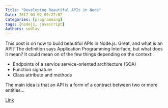 ```yaml
---
Title: "Developing Beautiful APIs in Node"
Date: 2017-03-02 09:27:07
Categories: [programming]
tags: [nodejs, javascript]
Authors: sedlav
---
```


This post is on how to build beautiful APIs in Node.js. Great, and what is an API? The definition says Application Programming Interface, but what does it mean? It could mean on of the few things depending on the context:

* Endpoints of a service service-oriented architecture (SOA)
* Function signature
* Class attribute and methods

The main idea is that an API is a form of a contract between two or more entities...

[Link](https://node.university/blog/374799/beautiful-apis-in-node)
